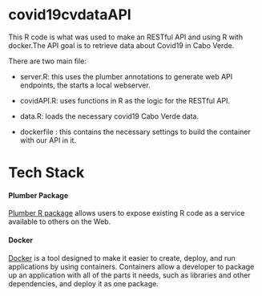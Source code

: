 # covid19cvdataAPI


This R code is what was used to make an RESTful API and using R with docker.The API goal is to retrieve data about Covid19 in Cabo Verde.

There are two main file:

* server.R: this uses the plumber annotations to generate web API endpoints, the starts a local webserver.
- covidAPI.R: uses functions in R as the logic for the RESTful API.
+ data.R: loads the necessary covid19 Cabo Verde data.
- dockerfile : this contains the necessary settings to build the container with our API in it.

# Tech Stack

#### Plumber Package
[Plumber R package](https://rplumber.io) allows users to expose existing R code as a service available to others on the Web.

#### Docker
[Docker](https://docker.com) is a tool designed to make it easier to create, deploy, and run applications by using containers. Containers allow a developer to package up an application with all of the parts it needs, such as libraries and other dependencies, and deploy it as one package.

